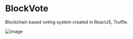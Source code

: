# BlockVote
Blockchain based voting system created in ReactJS, Truffle.


![image](https://user-images.githubusercontent.com/54109748/152288071-3275dcfe-9dd4-46f4-ba31-c48e6efabb44.png)
